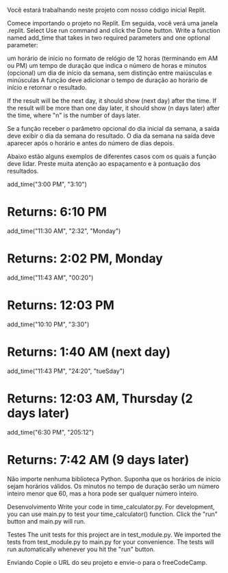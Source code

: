 Você estará trabalhando neste projeto com nosso código inicial Replit.

Comece importando o projeto no Replit.
Em seguida, você verá uma janela .replit.
Select Use run command and click the Done button.
Write a function named add_time that takes in two required parameters and one optional parameter:

um horário de início no formato de relógio de 12 horas (terminando em AM ou PM)
um tempo de duração que indica o número de horas e minutos
(opcional) um dia de início da semana, sem distinção entre maiúsculas e minúsculas
A função deve adicionar o tempo de duração ao horário de início e retornar o resultado.

If the result will be the next day, it should show (next day) after the time. If the result will be more than one day later, it should show (n days later) after the time, where "n" is the number of days later.

Se a função receber o parâmetro opcional do dia inicial da semana, a saída deve exibir o dia da semana do resultado. O dia da semana na saída deve aparecer após o horário e antes do número de dias depois.

Abaixo estão alguns exemplos de diferentes casos com os quais a função deve lidar. Preste muita atenção ao espaçamento e à pontuação dos resultados.

add_time("3:00 PM", "3:10")
# Returns: 6:10 PM

add_time("11:30 AM", "2:32", "Monday")
# Returns: 2:02 PM, Monday

add_time("11:43 AM", "00:20")
# Returns: 12:03 PM

add_time("10:10 PM", "3:30")
# Returns: 1:40 AM (next day)

add_time("11:43 PM", "24:20", "tueSday")
# Returns: 12:03 AM, Thursday (2 days later)

add_time("6:30 PM", "205:12")
# Returns: 7:42 AM (9 days later)
Não importe nenhuma biblioteca Python. Suponha que os horários de início sejam horários válidos. Os minutos no tempo de duração serão um número inteiro menor que 60, mas a hora pode ser qualquer número inteiro.

Desenvolvimento
Write your code in time_calculator.py. For development, you can use main.py to test your time_calculator() function. Click the "run" button and main.py will run.

Testes
The unit tests for this project are in test_module.py. We imported the tests from test_module.py to main.py for your convenience. The tests will run automatically whenever you hit the "run" button.

Enviando
Copie o URL do seu projeto e envie-o para o freeCodeCamp.